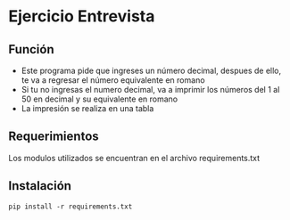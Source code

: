# Ejercicio Entrevista

## Función

- Este programa pide que ingreses un número decimal, despues de ello, te va a regresar el número equivalente en romano
- Si tu no ingresas el numero decimal, va a imprimir los números del 1 al 50 en decimal y su equivalente en romano
- La impresión se realiza en una tabla 

## Requerimientos

Los modulos utilizados se encuentran en el archivo requirements.txt

## Instalación 
```
pip install -r requirements.txt
```